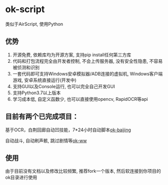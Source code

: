 # ok-script

类似于AirScript, 使用Python

## 优势

1. 开源免费, 依赖库均为开源方案, 支持pip install任何第三方库
2. 代码和打包流程完全由开发者控制, 不会上传服务器, 没有安全性隐患, 不容易被侦测和识别
3. 一套代码即可支持Windows安卓模拟器/ADB连接的虚拟机, Windows客户端游戏, 安卓系统直接运行(开发中)
4. 支持GUI以及Console运行, 也可以完全自己开发GUI
5. 支持Python3.7以上版本
6. 学习成本低, 自定义函数少, 也可以直接使用opencv, RapidOCR等api

## 目前有两个已完成项目：

基于OCR，白荆回廊自动凹技能，7*24小时自动脚本[ok-baijing](https://github.com/ok-oldking/ok-baijing)

自动战斗, 自动刷声骸, 跳过剧情等[ok-ww](https://github.com/ok-oldking/ok-wuthering-waves)

## 使用

由于目前没有文档以及修改比较频繁, 推荐fork一个版本, 然后软连接到你项目的ok目录进行使用

